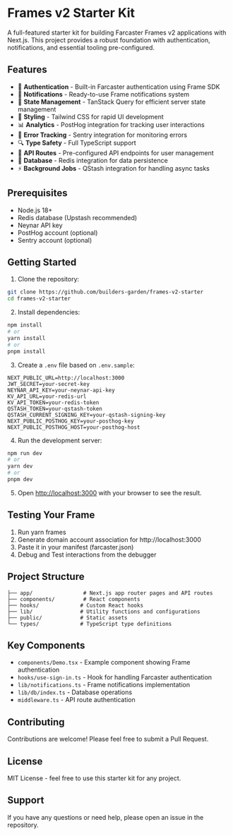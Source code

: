 # Frames v2 Starter Kit

A full-featured starter kit for building Farcaster Frames v2 applications with Next.js. This project provides a robust foundation with authentication, notifications, and essential tooling pre-configured.

## Features

- 🔐 **Authentication** - Built-in Farcaster authentication using Frame SDK
- 📨 **Notifications** - Ready-to-use Frame notifications system
- 🔄 **State Management** - TanStack Query for efficient server state management
- 🎨 **Styling** - Tailwind CSS for rapid UI development
- 📊 **Analytics** - PostHog integration for tracking user interactions
- 🐛 **Error Tracking** - Sentry integration for monitoring errors
- 🔍 **Type Safety** - Full TypeScript support
- 🚀 **API Routes** - Pre-configured API endpoints for user management
- 💾 **Database** - Redis integration for data persistence
- ⚡ **Background Jobs** - QStash integration for handling async tasks

## Prerequisites

- Node.js 18+
- Redis database (Upstash recommended)
- Neynar API key
- PostHog account (optional)
- Sentry account (optional)

## Getting Started

1. Clone the repository:
```bash
git clone https://github.com/builders-garden/frames-v2-starter
cd frames-v2-starter
````

2. Install dependencies:

```bash
npm install
# or
yarn install
# or
pnpm install
```

3. Create a `.env` file based on `.env.sample`:

```env
NEXT_PUBLIC_URL=http://localhost:3000
JWT_SECRET=your-secret-key
NEYNAR_API_KEY=your-neynar-api-key
KV_API_URL=your-redis-url
KV_API_TOKEN=your-redis-token
QSTASH_TOKEN=your-qstash-token
QSTASH_CURRENT_SIGNING_KEY=your-qstash-signing-key
NEXT_PUBLIC_POSTHOG_KEY=your-posthog-key
NEXT_PUBLIC_POSTHOG_HOST=your-posthog-host
```

4. Run the development server:

```bash
npm run dev
# or
yarn dev
# or
pnpm dev
```

5. Open [http://localhost:3000](http://localhost:3000) with your browser to see the result.

## Testing Your Frame
1. Run yarn frames
2. Generate domain account association for http://localhost:3000
3. Paste it in your manifest (farcaster.json)
4. Debug and Test interactions from the debugger

## Project Structure

```
├── app/                # Next.js app router pages and API routes
├── components/         # React components
├── hooks/             # Custom React hooks
├── lib/               # Utility functions and configurations
├── public/            # Static assets
└── types/             # TypeScript type definitions
```

## Key Components

- `components/Demo.tsx` - Example component showing Frame authentication
- `hooks/use-sign-in.ts` - Hook for handling Farcaster authentication
- `lib/notifications.ts` - Frame notifications implementation
- `lib/db/index.ts` - Database operations
- `middleware.ts` - API route authentication

## Contributing

Contributions are welcome! Please feel free to submit a Pull Request.

## License

MIT License - feel free to use this starter kit for any project.

## Support

If you have any questions or need help, please open an issue in the repository.
